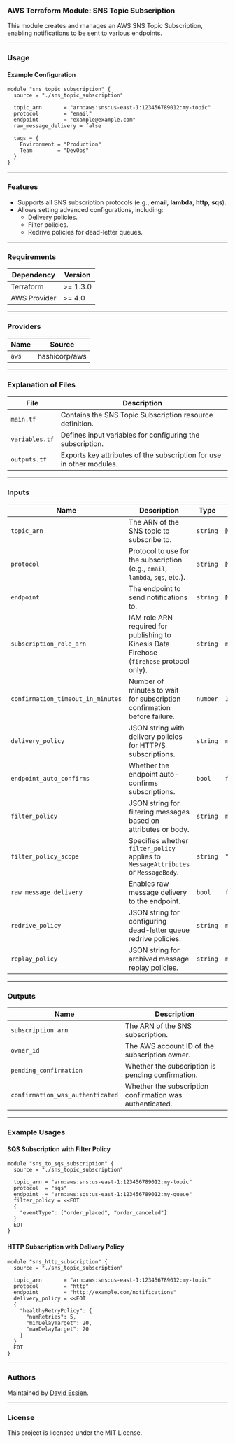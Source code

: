 ### AWS Terraform Module: SNS Topic Subscription

This module creates and manages an AWS SNS Topic Subscription, enabling notifications to be sent to various endpoints.

---

### **Usage**

#### Example Configuration

```hcl
module "sns_topic_subscription" {
  source = "./sns_topic_subscription"

  topic_arn       = "arn:aws:sns:us-east-1:123456789012:my-topic"
  protocol        = "email"
  endpoint        = "example@example.com"
  raw_message_delivery = false

  tags = {
    Environment = "Production"
    Team        = "DevOps"
  }
}
```

---

### **Features**

- Supports all SNS subscription protocols (e.g., **email**, **lambda**, **http**, **sqs**).
- Allows setting advanced configurations, including:
  - Delivery policies.
  - Filter policies.
  - Redrive policies for dead-letter queues.

---

### **Requirements**

| **Dependency** | **Version** |
| -------------- | ----------- |
| Terraform      | >= 1.3.0    |
| AWS Provider   | >= 4.0      |

---

### **Providers**

| **Name** | **Source**    |
| -------- | ------------- |
| `aws`    | hashicorp/aws |

---

### **Explanation of Files**

| **File**       | **Description**                                                      |
| -------------- | -------------------------------------------------------------------- |
| `main.tf`      | Contains the SNS Topic Subscription resource definition.             |
| `variables.tf` | Defines input variables for configuring the subscription.            |
| `outputs.tf`   | Exports key attributes of the subscription for use in other modules. |

---

### **Inputs**

| **Name**                          | **Description**                                                                           | **Type** | **Default**           | **Required** |
| --------------------------------- | ----------------------------------------------------------------------------------------- | -------- | --------------------- | ------------ |
| `topic_arn`                       | The ARN of the SNS topic to subscribe to.                                                 | `string` | N/A                   | Yes          |
| `protocol`                        | Protocol to use for the subscription (e.g., `email`, `lambda`, `sqs`, etc.).              | `string` | N/A                   | Yes          |
| `endpoint`                        | The endpoint to send notifications to.                                                    | `string` | N/A                   | Yes          |
| `subscription_role_arn`           | IAM role ARN required for publishing to Kinesis Data Firehose (`firehose` protocol only). | `string` | `null`                | No           |
| `confirmation_timeout_in_minutes` | Number of minutes to wait for subscription confirmation before failure.                   | `number` | `1`                   | No           |
| `delivery_policy`                 | JSON string with delivery policies for HTTP/S subscriptions.                              | `string` | `null`                | No           |
| `endpoint_auto_confirms`          | Whether the endpoint auto-confirms subscriptions.                                         | `bool`   | `false`               | No           |
| `filter_policy`                   | JSON string for filtering messages based on attributes or body.                           | `string` | `null`                | No           |
| `filter_policy_scope`             | Specifies whether `filter_policy` applies to `MessageAttributes` or `MessageBody`.        | `string` | `"MessageAttributes"` | No           |
| `raw_message_delivery`            | Enables raw message delivery to the endpoint.                                             | `bool`   | `false`               | No           |
| `redrive_policy`                  | JSON string for configuring dead-letter queue redrive policies.                           | `string` | `null`                | No           |
| `replay_policy`                   | JSON string for archived message replay policies.                                         | `string` | `null`                | No           |

---

### **Outputs**

| **Name**                         | **Description**                                          |
| -------------------------------- | -------------------------------------------------------- |
| `subscription_arn`               | The ARN of the SNS subscription.                         |
| `owner_id`                       | The AWS account ID of the subscription owner.            |
| `pending_confirmation`           | Whether the subscription is pending confirmation.        |
| `confirmation_was_authenticated` | Whether the subscription confirmation was authenticated. |

---

### **Example Usages**

#### SQS Subscription with Filter Policy

```hcl
module "sns_to_sqs_subscription" {
  source = "./sns_topic_subscription"

  topic_arn = "arn:aws:sns:us-east-1:123456789012:my-topic"
  protocol  = "sqs"
  endpoint  = "arn:aws:sqs:us-east-1:123456789012:my-queue"
  filter_policy = <<EOT
  {
    "eventType": ["order_placed", "order_canceled"]
  }
  EOT
}
```

#### HTTP Subscription with Delivery Policy

```hcl
module "sns_http_subscription" {
  source = "./sns_topic_subscription"

  topic_arn       = "arn:aws:sns:us-east-1:123456789012:my-topic"
  protocol        = "http"
  endpoint        = "http://example.com/notifications"
  delivery_policy = <<EOT
  {
    "healthyRetryPolicy": {
      "numRetries": 5,
      "minDelayTarget": 20,
      "maxDelayTarget": 20
    }
  }
  EOT
}
```

---

### **Authors**

Maintained by [David Essien](https://davidessien.com).

---

### **License**

This project is licensed under the MIT License.
